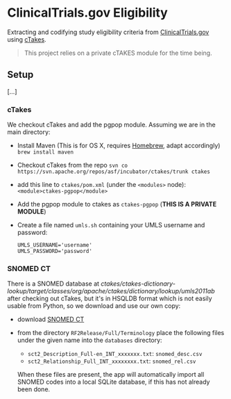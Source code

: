 ClinicalTrials.gov Eligibility
==============================

Extracting and codifying study eligibility criteria from [ClinicalTrials.gov][ct] using [cTakes][].

> This project relies on a private cTAKES module for the time being.


Setup
-----


[…]


### cTakes ###

We checkout cTakes and add the pgpop module. Assuming we are in the main directory:

- Install Maven (This is for OS X, requires [Homebrew][], adapt accordingly)
  `brew install maven`
- Checkout cTakes from the repo
  `svn co https://svn.apache.org/repos/asf/incubator/ctakes/trunk ctakes`
- add this line to `ctakes/pom.xml` (under the `<modules>` node):
  `<module>ctakes-pgpop</module>`
- Add the pgpop module to ctakes as `ctakes-pgpop` (**THIS IS A PRIVATE MODULE**)
- Create a file named `umls.sh` containing your UMLS username and password:
      
      UMLS_USERNAME='username'
      UMLS_PASSWORD='password'


### SNOMED CT ###

There is a SNOMED database at _ctakes/ctakes-dictionary-lookup/target/classes/org/apache/ctakes/dictionary/lookup/umls2011ab_ after checking out cTakes, but it's in HSQLDB format which is not easily usable from Python, so we download and use our own copy:

- download [SNOMED CT][snomed]
- from the directory `RF2Release/Full/Terminology` place the following files under the given name into the `databases` directory:
    
    - `sct2_Description_Full-en_INT_xxxxxxx.txt`: `snomed_desc.csv`
    - `sct2_Relationship_Full_INT_xxxxxxxx.txt`: `snomed_rel.csv`
    
    When these files are present, the app will automatically import all SNOMED codes into a local SQLite database, if this has not already been done.


[ct]: http://www.clinicaltrials.gov
[ctakes]: http://ctakes.apache.org
[homebrew]: http://mxcl.github.com/homebrew/
[snomed]: http://www.nlm.nih.gov/research/umls/licensedcontent/snomedctfiles.html
